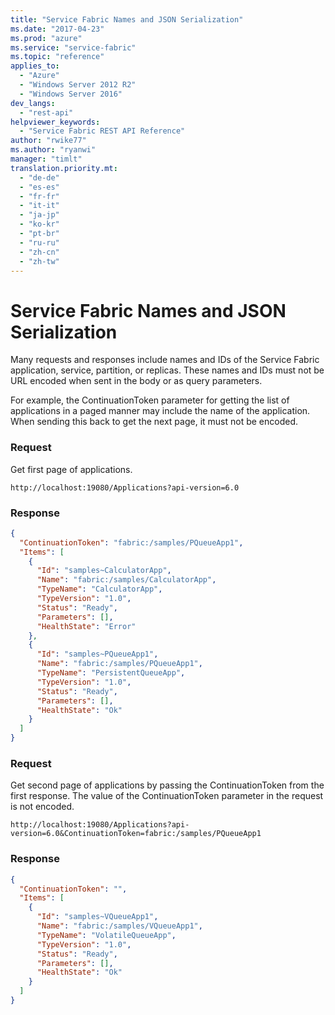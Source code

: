 ```yaml
---
title: "Service Fabric Names and JSON Serialization"
ms.date: "2017-04-23"
ms.prod: "azure"
ms.service: "service-fabric"
ms.topic: "reference"
applies_to:
  - "Azure"
  - "Windows Server 2012 R2"
  - "Windows Server 2016"
dev_langs:
  - "rest-api"
helpviewer_keywords:
  - "Service Fabric REST API Reference"
author: "rwike77"
ms.author: "ryanwi"
manager: "timlt"
translation.priority.mt:
  - "de-de"
  - "es-es"
  - "fr-fr"
  - "it-it"
  - "ja-jp"
  - "ko-kr"
  - "pt-br"
  - "ru-ru"
  - "zh-cn"
  - "zh-tw"
---
```

# Service Fabric Names and JSON Serialization
Many requests and responses include names and IDs of the Service Fabric application, service, partition, or replicas. These names and IDs must not be URL encoded when sent in the body or as query parameters.

For example, the ContinuationToken parameter for getting the list of applications in a paged manner may include the name of the application. When sending this back to get the next page, it must not be encoded.

### **Request**
Get first page of applications.

```
http://localhost:19080/Applications?api-version=6.0
```

### **Response**

```json
{
  "ContinuationToken": "fabric:/samples/PQueueApp1",
  "Items": [
    {
      "Id": "samples~CalculatorApp",
      "Name": "fabric:/samples/CalculatorApp",
      "TypeName": "CalculatorApp",
      "TypeVersion": "1.0",
      "Status": "Ready",
      "Parameters": [],
      "HealthState": "Error"
    },
    {
      "Id": "samples~PQueueApp1",
      "Name": "fabric:/samples/PQueueApp1",
      "TypeName": "PersistentQueueApp",
      "TypeVersion": "1.0",
      "Status": "Ready",
      "Parameters": [],
      "HealthState": "Ok"
    }
  ]
}

```


### **Request**
Get second page of applications by passing the ContinuationToken from the first response. The value of the ContinuationToken parameter in the request is not encoded.

```
http://localhost:19080/Applications?api-version=6.0&ContinuationToken=fabric:/samples/PQueueApp1

```

### **Response**

```json
{
  "ContinuationToken": "",
  "Items": [
    {
      "Id": "samples~VQueueApp1",
      "Name": "fabric:/samples/VQueueApp1",
      "TypeName": "VolatileQueueApp",
      "TypeVersion": "1.0",
      "Status": "Ready",
      "Parameters": [],
      "HealthState": "Ok"
    }
  ]
}

```
